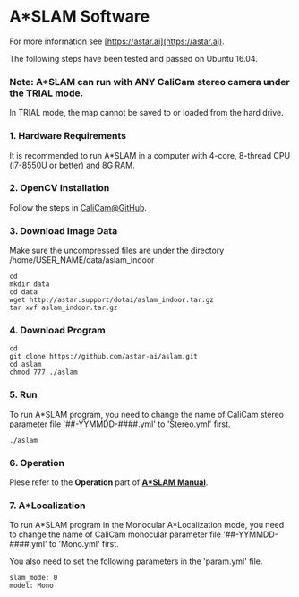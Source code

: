 # A\*SLAM Software

For more information see
[https://astar.ai](https://astar.ai).

The following steps have been tested and passed on Ubuntu 16.04.

### Note: A\*SLAM can run with ANY CaliCam stereo camera under the TRIAL mode.

In TRIAL mode, the map cannot be saved to or loaded from the hard drive.

### 1. Hardware Requirements

It is recommended to run A\*SLAM in a computer with 4-core, 8-thread CPU (i7-8550U or better) and 8G RAM.

### 2. OpenCV Installation

Follow the steps in [CaliCam@GitHub](https://github.com/astar-ai/calicam).

### 3. Download Image Data

Make sure the uncompressed files are under the directory  /home/USER_NAME/data/aslam_indoor

	cd
	mkdir data
	cd data
	wget http://astar.support/dotai/aslam_indoor.tar.gz
	tar xvf aslam_indoor.tar.gz

### 4. Download Program

	cd
	git clone https://github.com/astar-ai/aslam.git
	cd aslam
	chmod 777 ./aslam

### 5. Run

To run A\*SLAM program, you need to change the name of CaliCam stereo parameter file '##-YYMMDD-####.yml' to 'Stereo.yml' first.

	./aslam

### 6. Operation

Plese refer to the **Operation** part of [**A\*SLAM Manual**](https://drive.google.com/open?id=1T_PiYxxNShu9rh6vtca9-kar4itFgyLR0am5_G2h0-s).

### 7. A\*Localization

To run A\*SLAM program in the Monocular A\*Localization mode, you need to change the name of CaliCam monocular parameter file '##-YYMMDD-####.yml' to 'Mono.yml' first.

You also need to set the following parameters in the 'param.yml' file.

	slam_mode: 0
	model: Mono


